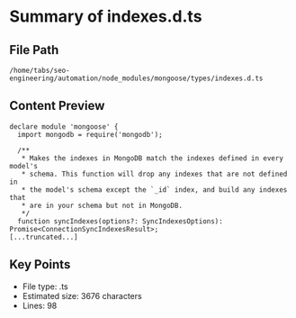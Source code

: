 # Summary of indexes.d.ts
  
## File Path
`/home/tabs/seo-engineering/automation/node_modules/mongoose/types/indexes.d.ts`

## Content Preview
```
declare module 'mongoose' {
  import mongodb = require('mongodb');

  /**
   * Makes the indexes in MongoDB match the indexes defined in every model's
   * schema. This function will drop any indexes that are not defined in
   * the model's schema except the `_id` index, and build any indexes that
   * are in your schema but not in MongoDB.
   */
  function syncIndexes(options?: SyncIndexesOptions): Promise<ConnectionSyncIndexesResult>;
[...truncated...]
```

## Key Points
- File type: .ts
- Estimated size: 3676 characters
- Lines: 98
